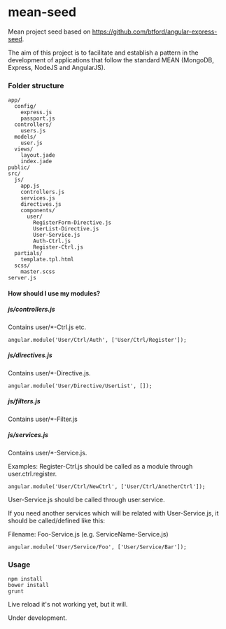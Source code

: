 mean-seed
=========

Mean project seed based on https://github.com/btford/angular-express-seed.

The aim of this project is to facilitate and establish a pattern in the development of applications that follow the standard MEAN (MongoDB, Express, NodeJS and AngularJS). 

### Folder structure

```
app/
  config/
    express.js
    passport.js
  controllers/
    users.js
  models/
    user.js
  views/
    layout.jade
    index.jade
public/
src/
  js/
    app.js
    controllers.js
    services.js
    directives.js
    components/
      user/
        RegisterForm-Directive.js
        UserList-Directive.js      
        User-Service.js
        Auth-Ctrl.js
        Register-Ctrl.js
  partials/
    template.tpl.html
  scss/
    master.scss
server.js
```

#### How should I use my modules?

##### js/controllers.js
Contains user/*-Ctrl.js etc.

```
angular.module('User/Ctrl/Auth', ['User/Ctrl/Register']);
```

##### js/directives.js
Contains user/*-Directive.js.

```
angular.module('User/Directive/UserList', []);
```

##### js/filters.js
Contains user/*-Filter.js

##### js/services.js
Contains user/*-Service.js.

Examples:
Register-Ctrl.js should be called as a module through user.ctrl.register.

```
angular.module('User/Ctrl/NewCtrl', ['User/Ctrl/AnotherCtrl']);
```

User-Service.js should be called through user.service.

If you need another services which will be related with User-Service.js, it should be called/defined like this:

Filename: Foo-Service.js (e.g. ServiceName-Service.js)
```
angular.module('User/Service/Foo', ['User/Service/Bar']);
```

### Usage

```
npm install
bower install
grunt
```

Live reload it's not working yet, but it will.

Under development.
